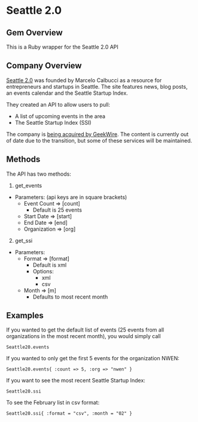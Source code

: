 # Seattle 2.0

## Gem Overview
This is a Ruby wrapper for the Seattle 2.0 API

## Company Overview
[Seattle 2.0](http://www.seattle20.com) was founded by Marcelo Calbucci as a resource for entrepreneurs and startups in Seattle. The site features news, blog posts, an events calendar and the Seattle Startup Index.

They created an API to allow users to pull:

* A list of upcoming events in the area
* The Seattle Startup Index (SSI)

The company is [being acquired by GeekWire](http://blog.calbucci.com/2011/12/seattle-20-from-humble-beginnings-to.html). The content is currently out of date due to the transition, but some of these services will be maintained.

## Methods
The API has two methods:

1. get_events
  * Parameters: (api keys are in square brackets)
    * Event Count => [count]
      * Default is 25 events
    * Start Date => [start]
    * End Date => [end]
    * Organization => [org]
2. get_ssi
  * Parameters:
    * Format => [format]
      * Default is xml
      * Options:
        * xml
        * csv
    * Month => [m]
      * Defaults to most recent month

## Examples

If you wanted to get the default list of events (25 events from all organizations in the most recent month), you would simply call

    Seattle20.events

If you wanted to only get the first 5 events for the organization NWEN:

    Seattle20.events{ :count => 5, :org => "nwen" }
    
If you want to see the most recent Seattle Startup Index:

    Seattle20.ssi
    
To see the February list in csv format:

    Seattle20.ssi{ :format = "csv", :month = "02" }
